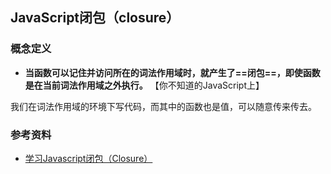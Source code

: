 ## JavaScript闭包（closure）
### 概念定义
* **当函数可以记住并访问所在的词法作用域时，就产生了==闭包==，即使函数是在当前词法作用域之外执行。** 【你不知道的JavaScript上】

我们在词法作用域的环境下写代码，而其中的函数也是值，可以随意传来传去。


### 参考资料

* [学习Javascript闭包（Closure）
](http://www.ruanyifeng.com/blog/2009/08/learning_javascript_closures.html) 


